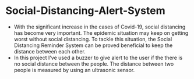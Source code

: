 # Social-Distancing-Alert-System
- With the significant increase in the cases of Covid-19, social distancing has become very important. The epidemic situation may keep on getting worst without social distancing. To tackle this situation, the Social Distancing Reminder System can be proved beneficial to keep the distance between each other. 
- In this project I've used a buzzer to give alert to the user if the there is no social distance between the people. The distance between two people is measured by using an ultrasonic sensor.

